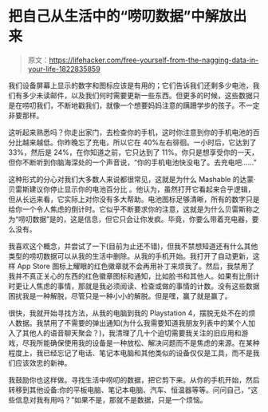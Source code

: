 # 把自己从生活中的“唠叨数据”中解放出来

> 原文：<https://lifehacker.com/free-yourself-from-the-nagging-data-in-your-life-1822835859>

我们设备屏幕上显示的数字和图标应该是有用的；它们告诉我们还剩多少电池，我们有多少未读邮件，以及我们何时需要更新一些东西。但更多的时候，这些数据只是在唠叨我们，不断地戳我们，就像一个想要妈妈注意的蹒跚学步的孩子。不一定非要那样。



这听起来熟悉吗？你走出家门，去检查你的手机，这时你注意到你的手机电池的百分比越来越低。你昨晚忘了充电，所以它在 40%左右徘徊。一小时后，它达到了 33%，然后是 24%，在你知道之前，它只达到了 11%。你只是想享受你的一天，但你不断听到你脑海深处的一个声音说，“你的手机电池快没电了。去充电吧……”

这种形式的分心对我们大多数人来说都很常见，这就是为什么 Mashable 的达蒙·贝雷斯建议你停止显示你的电池百分比 。他认为，虽然打开它看起来合乎逻辑，但从长远来看，它实际上对你没有多大帮助。电池图标足够清晰，所有的数字只是给你一个令人焦虑的倒计时。它似乎不断要求你的注意，这就是为什么贝雷斯称之为“唠叨数据”是的，这是信息，但它只会让你发疯。毕竟，你要么带着充电器，要么没有。

我喜欢这个概念，并尝试了一下(目前为止还不错)，但我不禁想知道还有什么其他类型的唠叨数据可以从我的生活中删除。从我的手机开始。我打开了自动更新，这样 App Store 图标上耀眼的红色徽章就不会再用补丁来烦我了。然后，我禁用了我并不真正关心的东西的红色徽章图标和通知，比如脸书和其他人。如果有比倒计时更让人焦虑的事情，那就是我必须阅读、检查或做的事情的计数。没有这些数据困扰我是一种解脱，尽管只是一种小小的解脱。但是嘿，赢了就是赢了。

很快，我就开始寻找方法，从我的电脑到我的 Playstation 4，摆脱无处不在的烦人数据。我禁用了不需要的弹出通知(为什么我需要知道我朋友列表中的某个人加入了其他人的语音聊天聚会？)，我清理了几十个迫切需要我关注的旧应用和游戏，尽我所能确保使用我的设备是一种放松、解决问题而不是焦虑的来源。在某种程度上，我已经忘记了电话、笔记本电脑和其他类似的设备仅仅是工具，而不是我们应该效忠的新神。

我鼓励你也这样做。寻找生活中唠叨的数据，把它剪下来。从你的手机开始，然后转移到其他设备:你的平板电脑、笔记本电脑、汽车、恒温器等等。问问自己，“这些信息对我有用吗？”如果不是，那就不是数据，只是一个烦恼。